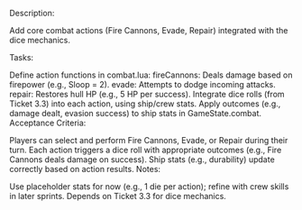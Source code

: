 Description:

Add core combat actions (Fire Cannons, Evade, Repair) integrated with the 
dice mechanics.

Tasks:

Define action functions in combat.lua:
fireCannons: Deals damage based on firepower (e.g., Sloop = 2).
evade: Attempts to dodge incoming attacks.
repair: Restores hull HP (e.g., 5 HP per success).
Integrate dice rolls (from Ticket 3.3) into each action, using ship/crew 
stats.
Apply outcomes (e.g., damage dealt, evasion success) to ship stats in 
GameState.combat.
Acceptance Criteria:

Players can select and perform Fire Cannons, Evade, or Repair during their 
turn.
Each action triggers a dice roll with appropriate outcomes (e.g., Fire 
Cannons deals damage on success).
Ship stats (e.g., durability) update correctly based on action results.
Notes:

Use placeholder stats for now (e.g., 1 die per action); refine with crew 
skills in later sprints.
Depends on Ticket 3.3 for dice mechanics.
